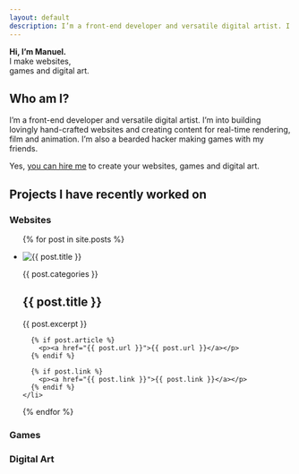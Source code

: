 ```yaml
---
layout: default
description: I’m a front-end developer and versatile digital artist. I’m into building lovingly hand-crafted websites and creating content for real-time rendering, film and animation. I’m also a bearded hacker making games with my friends.
---
```


<div class="Introduction">
  <strong>Hi, I’m Manuel.</strong><br>
  I make websites,<br>
  games and digital art.
</div>

## Who am I?

<div class="h-resume hResume">
  <p class="p-summary summary">
    I’m a front-end developer and versatile digital artist. I’m into <span class="p-skill skill">building lovingly hand-crafted websites</span> and <span class="p-skill skill">creating content for real-time rendering, film and animation</span>. I’m also a bearded hacker <span class="p-skill skill">making games</span> with my friends.
  </p>
</div>

Yes, [you can hire me][contact] to create your websites, games and digital art.

## Projects I have recently worked on

### Websites

<ul class="Works">
  {% for post in site.posts %}
    <li>
      <p><img src="{{ post.picture }}" alt="{{ post.title }}"></p>
      <p>{{ post.categories }}</p>
      <h2>{{ post.title }}</h2>
      <p>{{ post.excerpt }}</p>

      {% if post.article %}
        <p><a href="{{ post.url }}">{{ post.url }}</a></p>
      {% endif %}

      {% if post.link %}
        <p><a href="{{ post.link }}">{{ post.link }}</a></p>
      {% endif %}
    </li>
  {% endfor %}
</ul>

### Games

### Digital Art

[contact]: #contact

